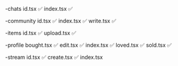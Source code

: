 -chats
id.tsx ✅
index.tsx ✅

-community
id.tsx ✅
index.tsx ✅
write.tsx ✅

-items
id.tsx ✅
upload.tsx ✅

-profile
bought.tsx ✅
edit.tsx ✅
index.tsx ✅
loved.tsx ✅
sold.tsx ✅

-stream
id.tsx ✅
create.tsx ✅
index.tsx
